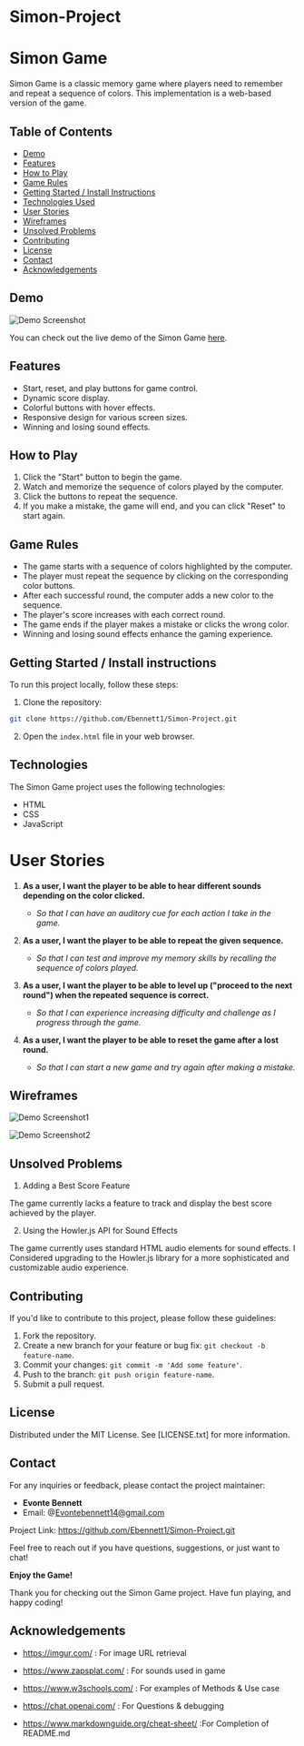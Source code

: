 # Simon-Project
# Simon Game

Simon Game is a classic memory game where players need to remember and repeat a sequence of colors. This implementation is a web-based version of the game.

## Table of Contents

- [Demo](#demo)
- [Features](#features)
- [How to Play](#how-to-play)
- [Game Rules](#game-rules)
- [Getting Started / Install Instructions](#getting-started--install-instructions)
- [Technologies Used](#technologies-used)
- [User Stories](#user-stories)
- [Wireframes](#wireframes)
- [Unsolved Problems](#unsolved-problems)
- [Contributing](#contributing)
- [License](#license)
- [Contact](#contact)
- [Acknowledgements](#acknowledgements)

## Demo

![Demo Screenshot](https://i.imgur.com/GSKNY4z.png)


You can check out the live demo of the Simon Game [here](https://ebennett1.github.io/Simon-Project/).

## Features

- Start, reset, and play buttons for game control.
- Dynamic score display.
- Colorful buttons with hover effects.
- Responsive design for various screen sizes.
- Winning and losing sound effects.

## How to Play

1. Click the "Start" button to begin the game.
2. Watch and memorize the sequence of colors played by the computer.
3. Click the buttons to repeat the sequence.
4. If you make a mistake, the game will end, and you can click "Reset" to start again.

## Game Rules

- The game starts with a sequence of colors highlighted by the computer.
- The player must repeat the sequence by clicking on the corresponding color buttons.
- After each successful round, the computer adds a new color to the sequence.
- The player's score increases with each correct round.
- The game ends if the player makes a mistake or clicks the wrong color.
- Winning and losing sound effects enhance the gaming experience.

## Getting Started / Install instructions

To run this project locally, follow these steps:

1. Clone the repository:

```bash
git clone https://github.com/Ebennett1/Simon-Project.git
```

2. Open the `index.html` file in your web browser.


## Technologies

The Simon Game project uses the following technologies:

- HTML
- CSS
- JavaScript

# User Stories

1. **As a user, I want the player to be able to hear different sounds depending on the color clicked.**
   - _So that I can have an auditory cue for each action I take in the game._

2. **As a user, I want the player to be able to repeat the given sequence.**
   - _So that I can test and improve my memory skills by recalling the sequence of colors played._

3. **As a user, I want the player to be able to level up ("proceed to the next round") when the repeated sequence is correct.**
   - _So that I can experience increasing difficulty and challenge as I progress through the game._

4. **As a user, I want the player to be able to reset the game after a lost round.**
   - _So that I can start a new game and try again after making a mistake._

## Wireframes


![Demo Screenshot1](https://i.imgur.com/8eUkyNf.jpg)


![Demo Screenshot2](https://i.imgur.com/64axUSZ.jpg)



## Unsolved Problems

1. Adding a Best Score Feature

The game currently lacks a feature to track and display the best score achieved by the player.


2. Using the Howler.js API for Sound Effects

The game currently uses standard HTML audio elements for sound effects. I Considered upgrading to the Howler.js library for a more sophisticated and customizable audio experience.



## Contributing

If you'd like to contribute to this project, please follow these guidelines:

1. Fork the repository.
2. Create a new branch for your feature or bug fix: `git checkout -b feature-name`.
3. Commit your changes: `git commit -m 'Add some feature'`.
4. Push to the branch: `git push origin feature-name`.
5. Submit a pull request.


## License

Distributed under the MIT License. See [LICENSE.txt] for more information.



## Contact

For any inquiries or feedback, please contact the project maintainer:

- **Evonte Bennett**
- Email: @Evontebennett14@gmail.com

Project Link: https://github.com/Ebennett1/Simon-Project.git

Feel free to reach out if you have questions, suggestions, or just want to chat!

**Enjoy the Game!**

Thank you for checking out the Simon Game project. Have fun playing, and happy coding!


## Acknowledgements

- https://imgur.com/ : For image URL retrieval

- https://www.zapsplat.com/ : For sounds used in game

- https://www.w3schools.com/ : For examples of Methods & Use case

- https://chat.openai.com/ : For Questions & debugging

- https://www.markdownguide.org/cheat-sheet/ :For Completion of README.md